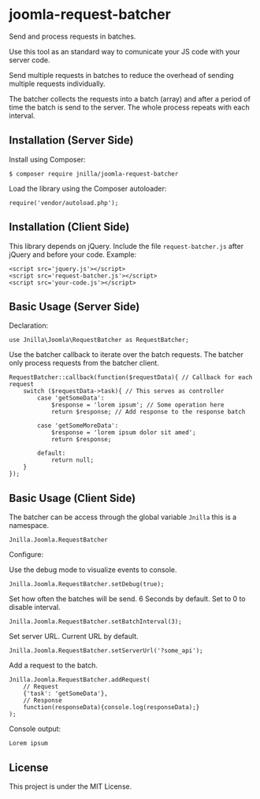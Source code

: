 # joomla-request-batcher

Send and process requests in batches.

Use this tool as an standard way to comunicate your JS code with your server code. 

Send multiple requests in batches to reduce the overhead of sending multiple requests individually.

The batcher collects the requests into a batch (array) and after a period of time the batch is send to the server. The whole process repeats with each interval.

## Installation (Server Side)

Install using Composer:

```
$ composer require jnilla/joomla-request-batcher
```

Load the library using the Composer autoloader:

```
require('vendor/autoload.php');
```

## Installation (Client Side)

This library depends on jQuery. Include the file ```request-batcher.js``` after jQuery and before your code. Example:

```
<script src='jquery.js'></script>
<script src='request-batcher.js'></script>
<script src='your-code.js'></script>
```

## Basic Usage (Server Side)

Declaration:

```
use Jnilla\Joomla\RequestBatcher as RequestBatcher;
```

Use the batcher callback to iterate over the batch requests. The batcher only process requests from the batcher client.

```
RequestBatcher::callback(function($requestData){ // Callback for each request
	switch ($requestData->task){ // This serves as controller
		case 'getSomeData':
			$response = 'lorem ipsum'; // Some operation here
			return $response; // Add response to the response batch
			
		case 'getSomeMoreData':
			$response = 'lorem ipsum dolor sit amed';
			return $response;
			
		default:
			return null;
	}
});
```

## Basic Usage (Client Side)

The batcher can be access through the global variable ```Jnilla``` this is a namespace.

```
Jnilla.Joomla.RequestBatcher
```

Configure:

Use the debug mode to visualize events to console.

```
Jnilla.Joomla.RequestBatcher.setDebug(true);
```

Set how often the batches will be send. 6 Seconds by default. Set to 0 to disable interval.

```
Jnilla.Joomla.RequestBatcher.setBatchInterval(3);
```

Set server URL. Current URL by default.

```
Jnilla.Joomla.RequestBatcher.setServerUrl('?some_api');
```

Add a request to the batch.

```
Jnilla.Joomla.RequestBatcher.addRequest(
	// Request
	{'task': 'getSomeData'}, 
	// Response
	function(responseData){console.log(responseData);}
);
```

Console output:

```
Lorem ipsum 
```

## License

This project is under the MIT License.



